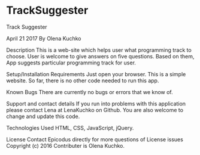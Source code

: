 # TrackSuggester
Track Suggester

April 21 2017 By Olena Kuchko

Description This is a web-site which helps user what programming track to choose. User is welcome to give answers on five questions. Based on them, App suggests particular programming track for user.  

Setup/Installation Requirements Just open your browser. This is a simple website. So far, there is no other code needed to run this app.

Known Bugs There are currently no bugs or errors that we know of.

Support and contact details If you run into problems with this application please contact Lena at LenaKuchko on Github. You are also welcome to change and update this code.

Technologies Used HTML, CSS, JavaScript, jQuery.

License Contact Epicodus directly for more questions of License issues Copyright (c) 2016 Contributer is Olena Kuchko.
